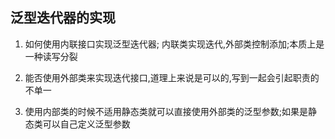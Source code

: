 ## 泛型迭代器的实现

1. 如何使用内联接口实现泛型迭代器; 内联类实现迭代,外部类控制添加;本质上是一种读写分裂

2. 能否使用外部类来实现迭代接口,道理上来说是可以的,写到一起会引起职责的不单一

3. 使用内部类的时候不适用静态类就可以直接使用外部类的泛型参数;如果是静态类可以自己定义泛型参数

